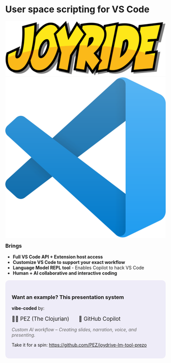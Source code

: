 <div class="slide">

# User space scripting for VS Code


<div class="title-logo-row">
<img src="images/joyride-logo.png" alt="Joyride Logo"  />
<img src="images/vscode.png" alt="VS Code Logo"  />
<i class="fas fa-heart" style="font-size: 2rem; color: #e74c3c;"></i>
</div>

<div class="row" style="margin-top: -1rem;">
<div class="column col-6">

### Brings

* <i class="fas fa-key"></i> **Full VS Code API + Extension host access**
* <i class="fas fa-rocket"></i> **Customize VS Code to support your exact workflow**
* <i class="fas fa-bolt"></i> **Language Model REPL tool** - Enables Copilot to hack VS Code
* <i class="fas fa-users"></i> **Human + AI collaborative and interactive coding**

</div>

<div class="column col-6">

<div style="background: rgba(106, 90, 205, 0.1); padding: 20px; border-radius: 12px; margin-bottom: 20px;">
<h3>Want an example? This presentation system</h3>
<p style="margin-bottom: 15px;"><strong>vibe-coded</strong> by:</p>
<div style="display: flex; align-items: center; gap: 15px; margin-bottom: 15px;">
  <span style="font-size: 1.2em;">🧑‍💻 PEZ (The Clojurian)</span>
  <i class="fas fa-plus" style="opacity: 0.6;"></i>
  <span style="font-size: 1.2em;">🤖 GitHub Copilot</span>
</div>
<p style="font-style: italic; color: #666;">Custom AI workflow – Creating slides, narration, voice, and presenting.</p>
<p>Take it for a spin: <a href="https://github.com/PEZ/joydrive-lm-tool-prezo">https://github.com/PEZ/joydrive-lm-tool-prezo</a></p>
</div>

<div class="center" style="margin-top: 20px;">
<i class="fas fa-code" style="font-size: 2.5rem; color: #6a5acd; opacity: 0.8;"></i>
</div>

</div>
</div>

</div>
